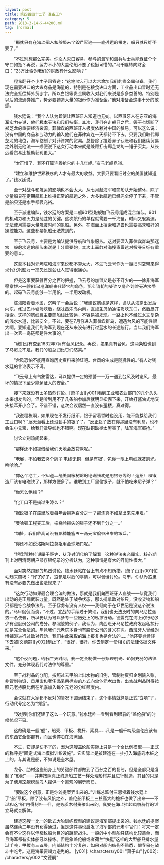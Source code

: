 ```yaml
---
layout: post
title: 第四百四十二节 准备工作
category: 5
path: 2013-3-14-5-44200.md
tag: [normal]
---
```


　　“那就只有在海上把人和船都来个毁尸灭迹——能拆运的带走，船只就只好不要了。”

　　“不过别想那么完美。你杀人灭口容易，参与的海军和海兵队士兵能保证个个守口如瓶？再说，运力不小的大盖伦船不要了也挺可惜的。”马千瞩转向财金口：“23万比索对我们的财政有什么影响？”

　　程栋翻开个小本子回答道：“这笔收入可以大大增加我们的贵金属储备。我们现在需要进口的大宗商品是海量的，特别是在粮食进口方面，工业品出口暂时还无法完全抵偿掉外贸赤字，所以白银等贵金属收入对我们来说是多多益善的。特别是以后的流通券推广，势必要铸造大量的银币作为准备金。”他对准备金这事十分的敏感。

　　钱水廷说：“我个人认为即使让西班牙人知道也无妨。以西班牙人在东亚的海军实力来说，他们根本无法和我们抗衡，其次，我们夺走船只之后，等于也切断了郑芝龙的重要经济来源。菲律宾的西班牙人极度依赖对中国的贸易，可以这么说：没有中国的商品和劳动力的输入他们在菲律宾连一天都待不下去。只要我们取代郑芝龙的地位，海军控制了对菲律宾的贸易。总督除了捏着鼻子认账和我们继续贸易之外别无他法——顺便说下这次行动本来就是兼顾打击郑芝龙的一锤子买卖，从长远看贸易比抢劫获利更大。”

　　“太可惜了，我还打算连着抢它的十几年呢。”有元老叹息道。

　　“建立和维护世界秩序的人才有最大的收益。大家只要看旧时空的美国就知道了。”钱水廷说。

　　至于对战斗和航运的影响也不会太大，从七月起海军和商船队开始整休，除了少量船只在定期航线上维持正常的航运之外，大多数航运已经完全停了下来，不管是船只还是水手都很充裕。

　　至于派遣编队，钱水廷的方案是二艘901型炮舰加飞云号组成混合编队。901的机动力和火力是制胜的关键，这次航行的单程就需要一千海里，时间又很紧迫，无法使用需要大量航渡时间的帆船。另外，在海面上搜索和追击也需要高速和好的操控能力。这些都是帆船无法做到的。

　　至于飞云号，主要是为编队提供导航和气象服务。这对要深入菲律宾群岛那迷宫一般的水道的船队来说是十分重要的，其次上面的对海搜索雷达对搜寻目标有重要的意义。

　　这些本钱对元老院和海军来说都不算太大，不过飞云号作为一艘旧时空带来得现代化帆船万一损失还是会让人觉得很痛心。

　　但是这事要获得百分之百的把握，飞云号的加盟又是必不可少的——除非海军愿意拔出一艘8154巡洋舰来代替它的角色，那么消耗的柴油又是企划院无法接受的。起码飞云号能够一半用帆，一半用发动机。

　　陈海阳看着地图，沉吟了一会后说：“我建议航线是这样，编队从海南出发后向东，经过巴林塘海峡后，绕过吕宋岛向南，直抵圣贝纳迪诺海峡东口，然后展开搜索。这样的航线离主要商船线比较远，不容易被发现。一路上也不经过水文复杂的浅水水道，比较安全。不过，要在7月份进入菲律宾群岛，遭遇台风的可能性很大啊。要知道我们的海军到现在还从来没有进行过蓝水的长途航行。当年我们海军出一次第一岛链都是件大事的。”

　　“我们没有查到1632年7月有台风纪录。再说，如果真有台风，这两条船也到了马尼拉不是。我们的船总归比它们结实。”

　　“台风恐怕不能用查询历史资料来验证吧。台风的生成是随机性的。”有人对钱水廷的言论表示不满。

　　“飞云号上有气象雷达，可以提供一定的预警——万一遇到台风及时避风，最坏的情况下至少能保证人的安全。”

　　接下来就没有太多热烈讨论。[萧子山][y001]看到工业和农业部门的几个头头本来想发言的，但是听到用不了几条船参加后就明显松懈下来，开始打酱油式地交头接耳开小会了。不错不错，这次会议居然一直没有歪楼，真难得。

　　“我说程栋啊，如果现在不发行纸币，银子留着暂时也没用，能不能拨给我们工业口啊？”展无涯看上还没到手的银子了，“反正银子放在你那里没有利息，也不会生小元宝，给我们做导线也不错啊。现在缺铜缺得太厉害了，陆军海军都抢。”

　　讨论立刻热闹起来。

　　“那样还不如挪借给我们天地会放贷款呢。”

　　“老展，不怕我去竖个牌子‘电线无铜，但是有银’，包你一晚上电线就被割光。哈哈哈。”

　　“你这个老土，不知道二战美国橡树岭的电磁铁就是用银导线的？造船厂和锻造厂该有电磁铁了，那样方便多了。谁敢到工厂里偷银子，就不怕吃米尼子弹？”

　　“你怎么绝缘？”

　　“化工口不是搞过生漆么？”

　　“据说银子在库里放着每年会损耗百分之一？那还真不如拿出来先用着。”

　　“曼哈顿工程完工后，橡树岭损失的银子还不到千分之一。”

　　“胡扯，我们临高可没有那种能塞五十两元宝偷带出来的银兵。”

　　“你还不如说洛斯阿拉莫斯用金球堵门呢。”

　　“银兵那种传说属于野史，从我对明代的了解看，这种说法未必属实。核心期刊上对明清两朝户部存银纪录的分析认为，这种事情是夸大的可能性很大。”

　　面对突然跑题的热烈讨论，钱水廷站在台上有点不知所措。[萧子山][y001]忙站起来圆场：“好了好了，这都是以后的事情，可以慢慢讨论。马甲，你认为这里有没有必要先做出些法规来？”

　　“这次行动如果最合理合法的做法，那就是我们向西班牙人宣战——毕竟我们出动的是正规武装力量。既然是处于战争状态，那么捕拿敌对船只，没收货物和船只都是符合战争法的。至于俘虏有没有人权——我倾向于在17世纪是没这个说法的。”马甲侃侃而谈，“不过，宣战的手续过于繁琐，我们也无法及时的向马尼拉派去一名使者，所以我认为可以参考一些历史上的私掠行动。德雷克在海上的行动多少有点股份公司的成分。参照他的例子，我认为，向西班牙马尼拉政府发起私掠行动是完全合法的。毕竟我们元老院本身也有股份公司的含义在内。西班牙人曾经对博铺港进行过敌对行动，我们由此采取的海上报复也是合法的……”他还要继续谈下去被[文德嗣][y002]制止了，“很好，很好，你去制定一份相关的法律依据文件来。”

　　“这个没问题，给我三天时间，我一定会制做一份条理明确，论据充分的法律文件，充分体现我们对法律的尊重。”

　　至于战利品的分配，按照过去甲船上出水物的旧例，管制物资归企划院入账，非管制物资、日用品和奢侈品采用标卖的方式向全体元老出售，出售战利品所得按照元老持股比例在年底加入每个元老的分红额度内。

　　会议就在大家都不反对的情况下圆满结束了，这个事情就算是正式“立项”了，行动代号定名为“饥饿”。

　　“没想到你们还建了这么一个玩意。”钱水廷咋一看到看到眼前的“盖伦船”的时候惊叹不已。

　　这的确是一艘“船”，船壳、甲板、桅杆、索具……凡是一艘千吨级盖伦应该有的东西它全部都有，而且也停泊在海湾里。

　　不过，它却是动不了的，因为这艘盖伦船实际上只是一个全比例模型——正式的称呼是“固定式海上模拟训练设施”。它实际上是被建造在一排打入海底的木桩之上的。与其说是船，不如说是座木屋。

　　龙骨、肋材这些船身上的关键部件都做到了百分之百的复制，但是全部只是复制了“形似”——并非按照真正的造船工艺一样处理船材并且进行制造，其目的只是为了使用这艘模型的人提供一个直观的展示而已。

　　“要说这个创意，正是你的提案弄出来的。”训练总监付三思领着钱水廷上了“船”甲板，除了没有风帆之外，盖伦船甲板上三根高大的桅杆也做了出来——不过和这“船”用得材料一样，是劣质木材拼接出来的，真要在海上挂起风帆航行的话立马就会解体。

　　建造这艘一比一的欧式大船训练模型的建议是海军部提出来的。钱水廷的提案虽然连续二年没有获得通过，但是这件事也启发了海军部的元老军官们：将来一定会有不少这样以俘获敌船为目的的跳帮战斗。一般的中小型船只结构比较简单，而且海军都有实体船可以操练。但是象盖伦船或者荷兰“快艇”这样的大型船只排水量过千吨，甲板有三四层，内部结构十分复杂，如果对船内结构不熟悉，很容易在战斗中吃亏。这是海军要竭力避免的。
[y001]: /characters/y001 "萧子山"
[y002]: /characters/y002 "文德嗣"
